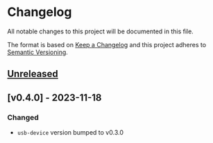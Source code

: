 # Changelog

All notable changes to this project will be documented in this file.

The format is based on [Keep a Changelog](http://keepachangelog.com/en/1.0.0/)
and this project adheres to [Semantic Versioning](http://semver.org/spec/v2.0.0.html).

## [Unreleased]

## [v0.4.0] - 2023-11-18

### Changed
* `usb-device` version bumped to v0.3.0



[Unreleased]: https://github.com/stm32-rs/synopsys-usb-otg/compare/v0.4.0...HEAD
[0.4.0]: https://github.com/stm32-rs/synopsys-usb-otg/compare/v0.4.0...v0.3.2
[0.3.2]: https://github.com/stm32-rs/synopsys-usb-otg/compare/v0.3.2...v0.3.1
